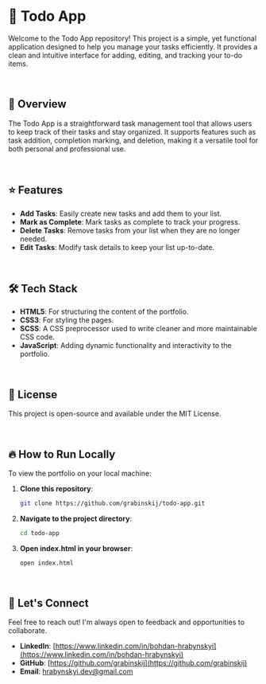 # 🚀 Todo App

Welcome to the Todo App repository! This project is a simple, yet functional application designed to help you manage your tasks efficiently. It provides a clean and intuitive interface for adding, editing, and tracking your to-do items.

<br>

## 🌟 Overview

The Todo App is a straightforward task management tool that allows users to keep track of their tasks and stay organized. It supports features such as task addition, completion marking, and deletion, making it a versatile tool for both personal and professional use.

<br>

## ⭐ Features

- **Add Tasks**: Easily create new tasks and add them to your list.
- **Mark as Complete**: Mark tasks as complete to track your progress.
- **Delete Tasks**: Remove tasks from your list when they are no longer needed.
- **Edit Tasks**: Modify task details to keep your list up-to-date.

<br>

## 🛠️ Tech Stack

- **HTML5**: For structuring the content of the portfolio.
- **CSS3**: For styling the pages.
- **SCSS**: A CSS preprocessor used to write cleaner and more maintainable CSS code.
- **JavaScript**: Adding dynamic functionality and interactivity to the portfolio.

<br>

## 📝 License

This project is open-source and available under the MIT License.

<br>

## 🔥 How to Run Locally

To view the portfolio on your local machine:

1. **Clone this repository**:
   ```bash
   git clone https://github.com/grabinskij/todo-app.git

2. **Navigate to the project directory**:
   ```bash
   cd todo-app

3. **Open index.html in your browser**:
   ```bash
   open index.html

<br>

## 🤝 Let's Connect

Feel free to reach out! I'm always open to feedback and opportunities to collaborate.
- **LinkedIn**: [https://www.linkedin.com/in/bohdan-hrabynskyi](https://www.linkedin.com/in/bohdan-hrabynskyi)
- **GitHub**: [https://github.com/grabinskij](https://github.com/grabinskij)
- **Email**: [hrabynskyi.dev@gmail.com](mailto:hrabynskyi.dev@gmail.com)





